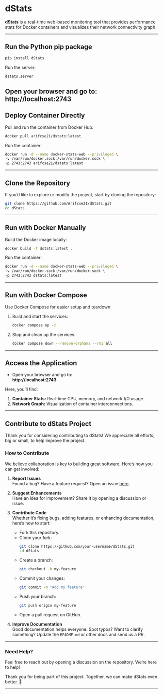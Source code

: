 
# **dStats**

**dStats** is a real-time web-based monitoring tool that provides performance stats for Docker containers and visualizes their network connectivity graph.

---
## Run the Python pip package
```bash
pip install dStats
```
Run the server:
```bash
dstats.server
```
Open your browser and go to:  
  **http://localhost:2743**
---

## **Deploy Container Directly**
Pull and run the container from Docker Hub:

```bash
docker pull arifcse21/dstats:latest
```

Run the container:

```bash
docker run -d --name docker-stats-web --privileged \
-v /var/run/docker.sock:/var/run/docker.sock \
-p 2743:2743 arifcse21/dstats:latest
```

---

## **Clone the Repository**

If you’d like to explore or modify the project, start by cloning the repository:

```bash
git clone https://github.com/Arifcse21/dStats.git
cd dStats
```

---

## **Run with Docker Manually**

Build the Docker image locally:

```bash
docker build -t dstats:latest .
```

Run the container:

```bash
docker run -d --name docker-stats-web --privileged \
-v /var/run/docker.sock:/var/run/docker.sock \
-p 2743:2743 dstats:latest
```

---

## **Run with Docker Compose**

Use Docker Compose for easier setup and teardown:

1. Build and start the services:

   ```bash
   docker compose up -d
   ```

2. Stop and clean up the services:

   ```bash
   docker compose down --remove-orphans --rmi all
   ```

---

## **Access the Application**

- Open your browser and go to:  
  **http://localhost:2743**

Here, you’ll find:
1. **Container Stats:** Real-time CPU, memory, and network I/O usage.
2. **Network Graph:** Visualization of container interconnections.

---

## **Contribute to dStats Project**

Thank you for considering contributing to dStats! We appreciate all efforts, big or small, to help improve the project.

### **How to Contribute**

We believe collaboration is key to building great software. Here’s how you can get involved:

1. **Report Issues**  
   Found a bug? Have a feature request? Open an issue [here](https://github.com/Arifcse21/dStats/issues).

2. **Suggest Enhancements**  
   Have an idea for improvement? Share it by opening a discussion or issue.

3. **Contribute Code**  
   Whether it’s fixing bugs, adding features, or enhancing documentation, here’s how to start:
   - Fork this repository.
   - Clone your fork:  
     ```bash
     git clone https://github.com/your-username/dStats.git
     cd dStats
     ```
   - Create a branch:  
     ```bash
     git checkout -b my-feature
     ```
   - Commit your changes:  
     ```bash
     git commit -m "Add my feature"
     ```
   - Push your branch:  
     ```bash
     git push origin my-feature
     ```
   - Open a pull request on GitHub.

4. **Improve Documentation**  
   Good documentation helps everyone. Spot typos? Want to clarify something? Update the `README.md` or other docs and send us a PR.

---

### **Need Help?**

Feel free to reach out by opening a discussion on the repository. We’re here to help!  

Thank you for being part of this project. Together, we can make dStats even better. 🎉

--- 
